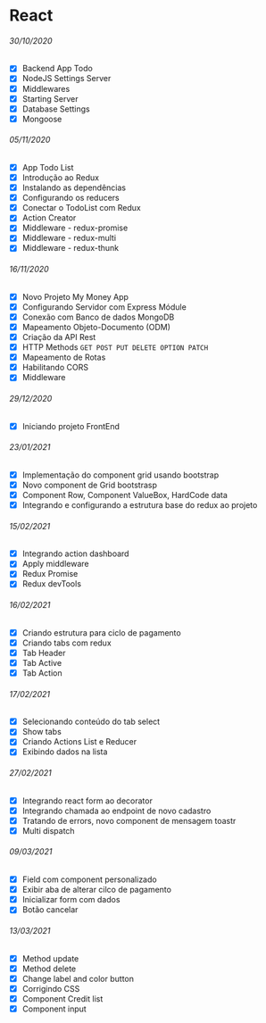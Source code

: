# React

###### 30/10/2020

* [x] Backend App Todo
* [x] NodeJS Settings Server
* [x] Middlewares
* [x] Starting Server
* [x] Database Settings
* [x] Mongoose

###### 05/11/2020

* [x] App Todo List
* [x] Introdução ao Redux
* [x] Instalando as dependências
* [x] Configurando os reducers
* [x] Conectar o TodoList com Redux
* [x] Action Creator
* [x] Middleware - redux-promise
* [x] Middleware - redux-multi
* [x] Middleware - redux-thunk

###### 16/11/2020

* [x] Novo Projeto My Money App
* [x] Configurando Servidor com Express Módule
* [x] Conexão com Banco de dados MongoDB
* [x] Mapeamento Objeto-Documento (ODM)
* [x] Criação da API Rest
* [x] HTTP Methods `GET POST PUT DELETE OPTION PATCH`
* [x] Mapeamento de Rotas
* [x] Habilitando CORS
* [x] Middleware

###### 29/12/2020

* [x] Iniciando projeto FrontEnd

###### 23/01/2021

* [x] Implementação do component grid usando bootstrap
* [x] Novo component de Grid bootstrasp
* [x] Component Row, Component ValueBox, HardCode data
* [x] Integrando e configurando a estrutura base do redux ao projeto

###### 15/02/2021

* [x] Integrando action dashboard
* [x] Apply middleware
* [x] Redux Promise
* [x] Redux devTools

###### 16/02/2021

* [x] Criando estrutura para ciclo de pagamento
* [x] Criando tabs com redux
* [x] Tab Header
* [x] Tab Active
* [x] Tab Action

###### 17/02/2021

* [x] Selecionando conteúdo do tab select
* [x] Show tabs
* [x] Criando Actions List e Reducer
* [x] Exibindo dados na lista

###### 27/02/2021

* [x] Integrando react form ao decorator
* [x] Integrando chamada ao endpoint de novo cadastro
* [x] Tratando de errors, novo component de mensagem toastr
* [x] Multi dispatch

###### 09/03/2021

* [x] Field com component personalizado
* [x] Exibir aba de alterar cilco de pagamento
* [x] Inicializar form com dados
* [x] Botão cancelar

###### 13/03/2021

* [x] Method update
* [x] Method delete
* [x] Change label and color button
* [x] Corrigindo CSS
* [x] Component Credit list
* [x] Component input
